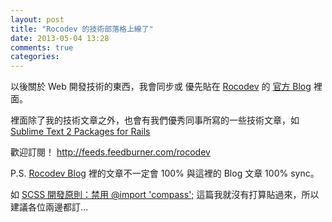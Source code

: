 ```yaml
---
layout: post
title: "Rocodev 的技術部落格上線了"
date: 2013-05-04 13:28
comments: true
categories: 
---
```


以後關於 Web 開發技術的東西，我會同步或 優先貼在 [Rocodev](http://rocodev.com) 的 [官方 Blog](http://blog.rocodev.com/) 裡面。

裡面除了我的技術文章之外，也會有我們優秀同事所寫的一些技術文章，如 [Sublime Text 2 Packages for Rails](http://blog.rocodev.com/posts/8-sublime-text-2-packages-for-rails)


歡迎訂閱！ <http://feeds.feedburner.com/rocodev>

P.S. [Rocodev Blog](http://blog.rocodev.com/) 裡的文章不一定會 100% 與這裡的 Blog 文章 100% sync。

如 [SCSS 開發原則：禁用 @import 'compass';](http://blog.rocodev.com/posts/11-dont-import-compass) 這篇我就沒有打算貼過來，所以建議各位兩邊都訂…


 

